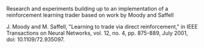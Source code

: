 Research and experiments building up to an implementation of a reinforcement learning trader based on work by Moody and Saffell

J. Moody and M. Saffell, "Learning to trade via direct reinforcement," in IEEE Transactions on Neural Networks, vol. 12, no. 4, pp. 875-889, July 2001, doi: 10.1109/72.935097.
